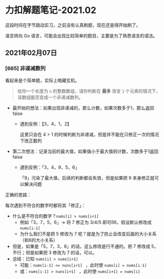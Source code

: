 # 力扣解题笔记-2021.02

这段时间在字节跳动实习，之前没有认真刷题，现在还是得开始刷了。

语言转向 Go 语言，可能会出现比较简单的题目，主要是为了熟悉语言的语法。

## 2021年02月07日

### [665] 非递减数列

看起来是个简单题，实际上暗藏玄机。

> 给你一个长度为 `n` 的整数数组，请你判断在 **最多** 改变 `1` 个元素的情况下，该数组能否变成一个非递减数列。

- 最开始的想法：如果出现非递减的，那么计数，如果次数多于1，那么返回 false

  - 遇到反例：【3，4，1，2】

    这里只会在 4 > 1 的时候判断为非递减，但是并不能在只修正一次的情况下改正数列

- 第二次想法：记录当前的最大值，如果值小于最大值则计数，次数多于1返回false

  - 遇到反例：「3，4，9，5，6」

    「9」污染了最大值，后续的判断都会失效，但是如果把 9 本身修正就可以解决问题

正确的思路：

每次遇到不符合的数字时都将其「修正」：

- 什么是不符合的数字？`nums[i] > nums[i+1] `
  - 例如「3，7，5，6」-> 将 7 修正为 3/4/5 即可ßß，假设默认修改成 `nums[i-1]`
  - 为什么我们不是把 5 修改为 7 呢？就是为了防止会改变后面的大小关系（和6的大小关系）
- 但是，如果是「5，7，3，8」的话，这么修改是行不通的。把 7 修改成 5，不行；但是如果把 3 修改为 7 的话，可以。
- 总结：已知 `nums[i] > nums[i+1]`
  - 可能：`nums[i-1] <= nuns[i+1] ` ，此时使 `nums[i] = nums[i-1]`
  - 或：`nums[i-1] > nuns[i+1] ` ，此时使 `nums[i+1] = nums[i]`

